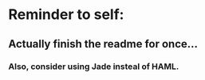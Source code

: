# Reminder to self:
## Actually finish the readme for once...
### Also, consider using Jade insteal of HAML. 
